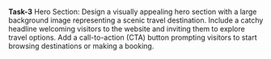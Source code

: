 **Task-3**
Hero Section:
Design a visually appealing hero section with a large background image representing a scenic travel destination. Include a catchy headline welcoming visitors to the website and inviting them to explore travel options. Add a call-to-action (CTA) button prompting visitors to start browsing destinations or making a booking.
